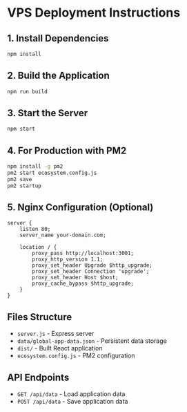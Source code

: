 # VPS Deployment Instructions

## 1. Install Dependencies
```bash
npm install
```

## 2. Build the Application
```bash
npm run build
```

## 3. Start the Server
```bash
npm start
```

## 4. For Production with PM2
```bash
npm install -g pm2
pm2 start ecosystem.config.js
pm2 save
pm2 startup
```

## 5. Nginx Configuration (Optional)
```nginx
server {
    listen 80;
    server_name your-domain.com;
    
    location / {
        proxy_pass http://localhost:3001;
        proxy_http_version 1.1;
        proxy_set_header Upgrade $http_upgrade;
        proxy_set_header Connection 'upgrade';
        proxy_set_header Host $host;
        proxy_cache_bypass $http_upgrade;
    }
}
```

## Files Structure
- `server.js` - Express server
- `data/global-app-data.json` - Persistent data storage
- `dist/` - Built React application
- `ecosystem.config.js` - PM2 configuration

## API Endpoints
- `GET /api/data` - Load application data
- `POST /api/data` - Save application data